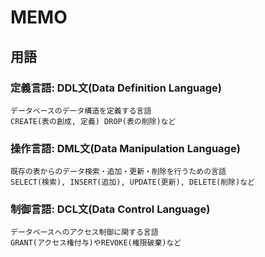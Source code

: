 # MEMO

## 用語

### 定義言語: DDL文(Data Definition Language)

    データベースのデータ構造を定義する言語
    CREATE(表の創成, 定義) DROP(表の削除)など

### 操作言語: DML文(Data Manipulation Language)

    既存の表からのデータ検索・追加・更新・削除を行うための言語
    SELECT(検索), INSERT(追加), UPDATE(更新), DELETE(削除)など

### 制御言語: DCL文(Data Control Language)

    データベースへのアクセス制御に関する言語
    GRANT(アクセス権付与)やREVOKE(権限破棄)など
